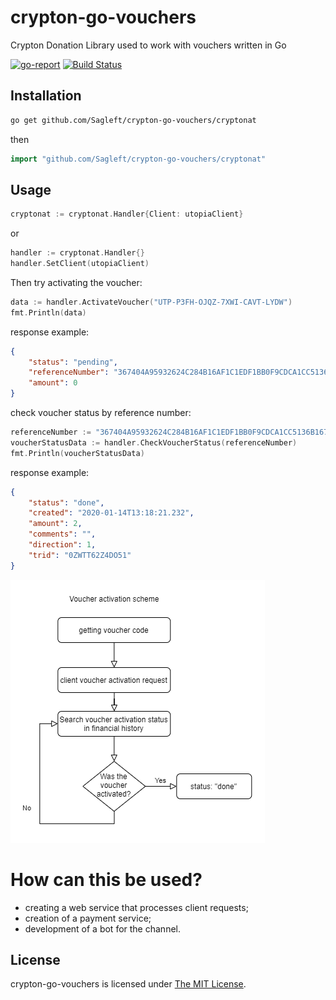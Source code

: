 # crypton-go-vouchers
Crypton Donation Library used to work with vouchers written in Go

[![go-report](https://goreportcard.com/badge/github.com/Sagleft/crypton-go-vouchers)](https://goreportcard.com/report/github.com/Sagleft/crypton-go-vouchers)
[![Build Status](https://travis-ci.org/sagleft/crypton-go-vouchers.svg?branch=main)](https://travis-ci.org/sagleft/crypton-go-vouchers)

## Installation

```bash
go get github.com/Sagleft/crypton-go-vouchers/cryptonat
```

then

```go
import "github.com/Sagleft/crypton-go-vouchers/cryptonat"
```

Usage
-------

```go
cryptonat := cryptonat.Handler{Client: utopiaClient}
```

or

```go
handler := cryptonat.Handler{}
handler.SetClient(utopiaClient)
```

Then try activating the voucher:

```go
data := handler.ActivateVoucher("UTP-P3FH-OJQZ-7XWI-CAVT-LYDW")
fmt.Println(data)
```

response example:

```json
{
	"status": "pending",
	"referenceNumber": "367404A95932624C284B16AF1C1EDF1BB0F9CDCA1CC5136B167378BBF933FAD8",
	"amount": 0
}
```

check voucher status by reference number:

```go
referenceNumber := "367404A95932624C284B16AF1C1EDF1BB0F9CDCA1CC5136B167378BBF933FAD8"
voucherStatusData := handler.CheckVoucherStatus(referenceNumber)
fmt.Println(voucherStatusData)
```

response example:

```json
{
	"status": "done",
	"created": "2020-01-14T13:18:21.232",
	"amount": 2,
	"comments": "",
	"direction": 1,
	"trid": "0ZWTT62Z4DO51"
}
```

![scheme](https://github.com/Sagleft/crypton-go-vouchers/raw/main/assets/voucher_activation.png)

# How can this be used?
* creating a web service that processes client requests;
* creation of a payment service;
* development of a bot for the channel.

License
-------

crypton-go-vouchers is licensed under [The MIT License](LICENSE).
